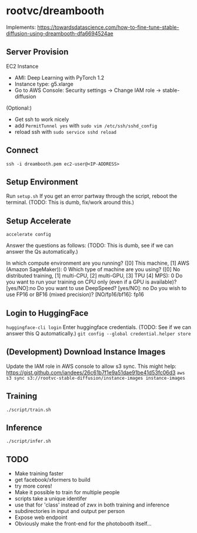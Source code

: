 rootvc/dreambooth
====================
Implements: https://towardsdatascience.com/how-to-fine-tune-stable-diffusion-using-dreambooth-dfa6694524ae

Server Provision
----------------
EC2 Instance
* AMI: Deep Learning with PyTorch 1.2
* Instance type: g5.xlarge
* Go to AWS Console: Security settings -> Change IAM role -> stable-diffusion

(Optional:)
* Get ssh to work nicely
 * add `PermitTunnel yes` with `sudo vim /etc/ssh/sshd_config`
 * reload ssh with `sudo service sshd reload`

Connect
-------
`ssh -i dreambooth.pem ec2-user@<IP-ADDRESS>`

Setup Environment
-----------------
Run `setup.sh`
If you get an error partway through the script, reboot the terminal.
(TODO: This is dumb, fix/work around this.)

Setup Accelerate
----------------
`accelerate config`

Answer the questions as follows:
(TODO: This is dumb, see if we can answer the Qs automatically.)

In which compute environment are you running? ([0] This machine, [1] AWS (Amazon SageMaker)): 0
Which type of machine are you using? ([0] No distributed training, [1] multi-CPU, [2] multi-GPU, [3] TPU [4] MPS): 0
Do you want to run your training on CPU only (even if a GPU is available)? [yes/NO]:no
Do you want to use DeepSpeed? [yes/NO]: no
Do you wish to use FP16 or BF16 (mixed precision)? [NO/fp16/bf16]: fp16

Login to HuggingFace
--------------------
`huggingface-cli login`
Enter huggingface credentials.
(TODO: See if we can answer this Q automatically.)
`git config --global credential.helper store`

(Development) Download Instance Images
--------------------------------------
Update the IAM role in AWS console to allow s3 sync.
This might help: https://gist.github.com/iandees/26c61b7f1e9a51dae91be41d53fc06d3
`aws s3 sync s3://rootvc-stable-diffusion/instance-images instance-images`

Training
--------
`./script/train.sh`

Inference
---------
`./script/infer.sh`

TODO
----
* Make training faster
 * get facebook/xformers to build
 * try more cores!
* Make it possible to train for multiple people
 * scripts take a unique identifer
 * use that for 'class' instead of zwx in both training and inference
 * subdirectories in input and output per person
* Expose web endpoint
* Obviously make the front-end for the photobooth itself...

